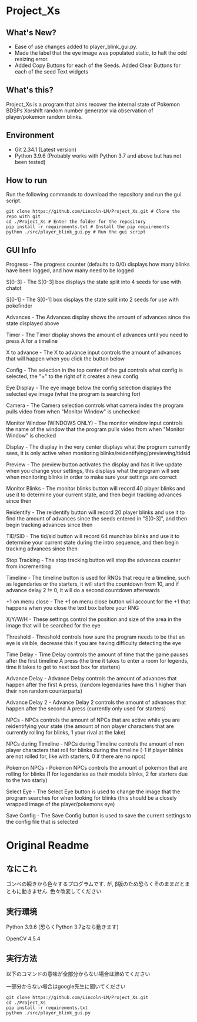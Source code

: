 # Project_Xs

## What's New?
- Ease of use changes added to player_blink_gui.py. 
- Made the label that the eye image was populated static, to halt the odd resizing error. 
- Added Copy Buttons for each of the Seeds. Added Clear Buttons for each of the seed Text widgets

## What's this?
Project_Xs is a program that aims recover the internal state of Pokemon BDSPs Xorshift random number generator via observation of player/pokemon random blinks.

## Environment
 - Git 2.34.1 (Latest version)
 - Python 3.9.6 (Probably works with Python 3.7 and above but has not been tested)

## How to run
Run the following commands to download the repository and run the gui script.
```
git clone https://github.com/Lincoln-LM/Project_Xs.git # Clone the repo with git
cd ./Project_Xs # Enter the folder for the repository
pip install -r requirements.txt # Install the pip requirements
python ./src/player_blink_gui.py # Run the gui script
```

## GUI Info
Progress - The progress counter (defaults to 0/0) displays how many blinks have been logged, and how many need to be logged

S[0-3] - The S[0-3] box displays the state split into 4 seeds for use with chatot

S[0-1] - The S[0-1] box displays the state split into 2 seeds for use with pokefinder

Advances - The Advances display shows the amount of advances since the state displayed above

Timer - The Timer display shows the amount of advances until you need to press A for a timeline

X to advance - The X to advance input controls the amount of advances that will happen when you click the button below

Config - The selection in the top center of the gui controls what config is selected, the "+" to the right of it creates a new config

Eye Display - The eye image below the config selection displays the selected eye image (what the program is searching for)

Camera - The Camera selection controls what camera index the program pulls video from when "Monitor Window" is unchecked

Monitor Window (WINDOWS ONLY) - The monitor window input controls the name of the window that the program pulls video from when "Monitor Window" is checked

Display - The display in the very center displays what the program currently sees, it is only active when monitoring blinks/reidentifying/previewing/tidsid

Preview - The preview button activates the display and has it live update when you change your settings, this displays what the program will see when monitoring blinks in order to make sure your settings are correct

Monitor Blinks - The monitor blinks button will record 40 player blinks and use it to determine your current state, and then begin tracking advances since then

Reidentify - The reidentify button will record 20 player blinks and use it to find the amount of advances since the seeds entered in "S[0-3]", and then begin tracking advances since then

TID/SID - The tid/sid button will record 64 munchlax blinks and use it to determine your current state during the intro sequence, and then begin tracking advances since then

Stop Tracking - The stop tracking button will stop the advances counter from incrementing

Timeline - The timeline button is used for RNGs that require a timeline, such as legendaries or the starters, it will start the countdown from 10, and if advance delay 2 != 0, it will do a second countdown afterwards

+1 on menu close - The +1 on menu close button will account for the +1 that happens when you close the text box before your RNG

X/Y/W/H - These settings control the position and size of the area in the image that will be searched for the eye

Threshold - Threshold controls how sure the program needs to be that an eye is visible, decrease this if you are having difficulty detecting the eye

Time Delay - Time Delay controls the amount of time that the game pauses after the first timeline A press (the time it takes to enter a room for legends, time it takes to get to next text box for starters)

Advance Delay - Advance Delay controls the amount of advances that happen after the first A press, (random legendaries have this 1 higher than their non random counterparts)

Advance Delay 2 - Advance Delay 2 controls the amount of advances that happen after the second A press (currently only used for starters)

NPCs - NPCs controls the amount of NPCs that are active while you are reidentifying your state (the amount of non player characters that are currently rolling for blinks, 1 your rival at the lake)

NPCs during Timeline - NPCs during Timeline controls the amount of non player characters that roll for blinks during the timeline (-1 if player blinks are not rolled for, like with starters, 0 if there are no npcs)

Pokemon NPCs - Pokemon NPCs controls the amount of pokemon that are rolling for blinks (1 for legendaries as their models blinks, 2 for starters due to the two starly)

Select Eye - The Select Eye button is used to change the image that the program searches for when looking for blinks (this should be a closely wrapped image of the player/pokemons eye)

Save Config - The Save Config button is used to save the current settings to the config file that is selected

# Original Readme
## なにこれ
ゴンベの瞬きから色々するプログラムです.
が, β版のため恐らくそのままだとまともに動きません. 色々改変してください.

## 実行環境
Python 3.9.6 (恐らくPython 3.7≧なら動きます)

OpenCV 4.5.4

## 実行方法
以下のコマンドの意味が全部分からない場合は諦めてください

一部分からない場合はgoogle先生に聞いてください
```
git clone https://github.com/Lincoln-LM/Project_Xs.git
cd ./Project_Xs
pip install -r requirements.txt
python ./src/player_blink_gui.py
```
